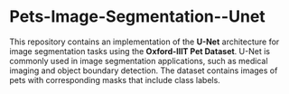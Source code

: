 # Pets-Image-Segmentation--Unet
This repository contains an implementation of the **U-Net** architecture for image segmentation tasks using the **Oxford-IIIT Pet Dataset**. U-Net is commonly used in image segmentation applications, such as medical imaging and object boundary detection. The dataset contains images of pets with corresponding masks that include class labels.
